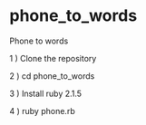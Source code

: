# phone_to_words
Phone to words

1 ) Clone the repository

2 ) cd phone_to_words

3 ) Install ruby 2.1.5

4 ) ruby phone.rb
